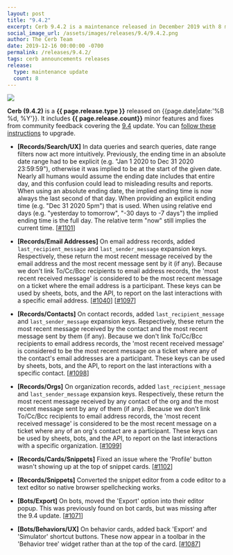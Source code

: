 ```yaml
---
layout: post
title: "9.4.2"
excerpt: Cerb 9.4.2 is a maintenance released in December 2019 with 8 minor features and fixes from community feedback.
social_image_url: /assets/images/releases/9.4/9.4.2.png
author: The Cerb Team
date: 2019-12-16 00:00:00 -0700
permalink: /releases/9.4.2/
tags: cerb announcements releases
release:
  type: maintenance update
  count: 8
---
```


<div class="cerb-screenshot">
<img src="{{page.social_image_url}}" class="screenshot" style="max-width:500px;">
</div>

**Cerb (9.4.2)** is a **{{ page.release.type }}** released on {{page.date|date:'%B %d, %Y'}}. It includes **{{ page.release.count}}** minor features and fixes from community feedback covering the [9.4](/releases/9.4/) update.  You can [follow these instructions](/docs/upgrading/) to upgrade.

* **[Records/Search/UX]** In data queries and search queries, date range filters now act more intuitively. Previously, the ending time in an absolute date range had to be explicit (e.g. "Jan 1 2020 to Dec 31 2020 23:59:59"), otherwise it was implied to be at the start of the given date. Nearly all humans would assume the ending date includes that entire day, and this confusion could lead to misleading results and reports. When using an absolute ending date, the implied ending time is now always the last second of that day. When providing an explicit ending time (e.g. "Dec 31 2020 5pm") that is used. When using relative end days (e.g. "yesterday to tomorrow", "-30 days to -7 days") the implied ending time is the full day. The relative term "now" still implies the current time. [[#1101](https://github.com/jstanden/cerb/issues/1101)]

* **[Records/Email Addresses]** On email address records, added `last_recipient_message` and `last_sender_message` expansion keys. Respectively, these return the most recent message received by the email address and the most recent message sent by it (if any). Because we don't link To/Cc/Bcc recipients to email address records, the 'most recent received message' is considered to be the most recent message on a ticket where the email address is a participant. These keys can be used by sheets, bots, and the API, to report on the last interactions with a specific email address. [[#1040](https://github.com/jstanden/cerb/issues/1040)] [[#1097](https://github.com/jstanden/cerb/issues/1097)]

* **[Records/Contacts]** On contact records, added `last_recipient_message` and `last_sender_message` expansion keys. Respectively, these return the most recent message received by the contact and the most recent message sent by them (if any). Because we don't link To/Cc/Bcc recipients to email address records, the 'most recent received message' is considered to be the most recent message on a ticket where any of the contact's email addresses are a participant. These keys can be used by sheets, bots, and the API, to report on the last interactions with a specific contact. [[#1098](https://github.com/jstanden/cerb/issues/1098)]

* **[Records/Orgs]** On organization records, added `last_recipient_message` and `last_sender_message` expansion keys. Respectively, these return the most recent message received by any contact of the org and the most recent message sent by any of them (if any). Because we don't link To/Cc/Bcc recipients to email address records, the 'most recent received message' is considered to be the most recent message on a ticket where any of an org's contact are a participant. These keys can be used by sheets, bots, and the API, to report on the last interactions with a specific organization. [[#1099](https://github.com/jstanden/cerb/issues/1099)]

* **[Records/Cards/Snippets]** Fixed an issue where the 'Profile' button wasn't showing up at the top of snippet cards. [[#1102](https://github.com/jstanden/cerb/issues/1102)]

* **[Records/Snippets]** Converted the snippet editor from a code editor to a text editor so native browser spellchecking works.

* **[Bots/Export]** On bots, moved the 'Export' option into their editor popup. This was previously found on bot cards, but was missing after the 9.4 update. [[#1071](https://github.com/jstanden/cerb/issues/1071)]

* **[Bots/Behaviors/UX]** On behavior cards, added back 'Export' and 'Simulator' shortcut buttons. These now appear in a toolbar in the 'Behavior tree' widget rather than at the top of the card. [[#1087](https://github.com/jstanden/cerb/issues/1087)]

